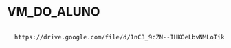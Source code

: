 # VM_DO_ALUNO

<pre>

  https://drive.google.com/file/d/1nC3_9cZN--IHKOeLbvNMLoTikL-vDtqR/view?usp=sharing
  
</pre>
